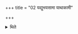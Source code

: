 +++
title = "02 यद्युभयसामा याथाकामी"

+++

<details><summary>थिते</summary>

यद्युभयसामा याथाकामी २
</details>
